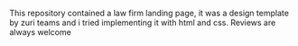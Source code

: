 This repository contained a law firm landing page, it was a design template by zuri teams and i tried implementing it with html and css.
Reviews are always welcome